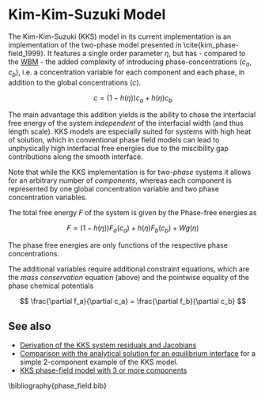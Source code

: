 # Kim-Kim-Suzuki Model

The Kim-Kim-Suzuki (KKS) model in its current implementation is an implementation of the
two-phase model presented in \cite{kim_phase-field_1999}.
It features a single order parameter $\eta$, but has - compared to the [WBM](MultiPhase/WBM.md) -
the added complexity of introducing phase-concentrations $(c_a, c_b)$, i.e. a
concentration variable for each component and each phase, in addition to the
global concentrations ($c$).

$$
c=\left(1-h(\eta)\right)c_a + h(\eta)c_b
$$

The main advantage this addition yields is the ability to chose the interfacial
free energy of the system _independent_ of the interfacial width (and thus length scale).
KKS models are especially suited for systems with high heat of solution, which in
conventional phase field models can lead to unphysically high interfacial free
energies due to the miscibility gap contributions along the smooth interface.

Note that while the KKS implementation is for two-_phase_ systems it allows for
an arbitrary number of _components_, whereas each component is represented by
one global concentration variable and two phase concentration variables.

The total free energy $F$ of the system is given by the Phase-free energies as

$$
F = \left(1-h(\eta)\right) F_a(c_a) + h(\eta)F_b(c_b) + Wg(\eta)
$$

The phase free energies are only functions of the respective phase concentrations.

The additional variables require additional constraint equations, which are the
_mass conservation_ equation (above) and the pointwise equality of the phase
chemical potentials

$$
\frac{\partial f_a}{\partial c_a} = \frac{\partial f_b}{\partial c_b}
$$

## See also

* [Derivation of the KKS system residuals and Jacobians](MultiPhase/KKSDerivations.md)
* [Comparison with the analytical solution for an equilibrium interface](MultiPhase/KKSAnalytical.md) for a simple 2-component example of the KKS model.
* [KKS phase-field model with 3 or more components](MultiPhase/KKSMultiComponentExample.md)

\bibliography{phase_field.bib}
